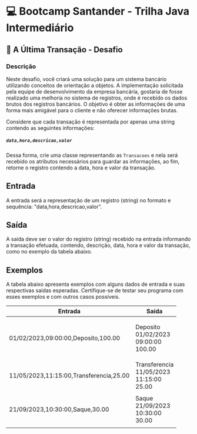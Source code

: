 # 💻 Bootcamp Santander - Trilha Java Intermediário

## 📝 A Última Transação - Desafio


### Descrição

<p>Neste desafio, você criará uma solução para um sistema bancário utilizando conceitos de orientação a objetos. A implementação solicitada pela equipe de desenvolvimento da empresa bancária, gostaria de fosse realizado uma melhoria no sistema de registros, onde é recebido os dados brutos dos registros bancários. O objetivo é obter as informações de uma forma mais amigável para o cliente e não oferecer informações brutas.</p>

<p>Considere que cada transação é representada por apenas uma string contendo as seguintes informações:</p>

<h5><code>data,</code><code>hora,</code><code>descricao,</code><code>valor</code></h5>

<p>Dessa forma, crie uma classe representando as <code>Transacoes</code> e nela será recebido os atributos necessários para guardar as informações, ao fim, retorne o registro contendo a data, hora e valor da transação.</p>

<h2>Entrada</h2>

<p>A entrada será a representação de um registro (string) no formato e sequência: "data,hora,descricao,valor".</p>

<h2>Saída</h2>

<p>A saída deve ser o valor do registro (string) recebido na entrada informando a transação efetuada, contendo, descrição, data, hora e valor da transação, como no exemplo da tabela abaixo.</p>

<h2>Exemplos</h2>

<p>A tabela abaixo apresenta exemplos com alguns dados de entrada e suas respectivas saídas esperadas. Certifique-se de testar seu programa com esses exemplos e com outros casos possíveis.</p>

<table>
	<thead>
		<tr>
			<th>Entrada</th>
			<th>Saída</th>
		</tr>
	</thead>
	<tbody>
		<tr>
			<td>
			<p>01/02/2023,09:00:00,Deposito,100.00</p>
			</td>
			<td>
			<p>Deposito<br>
			01/02/2023<br>
			09:00:00<br>
			100.00</p>
			</td>
		</tr>
		<tr>
			<td>
			<p>11/05/2023,11:15:00,Transferencia,25.00</p>
			</td>
			<td>Transferencia<br>
			11/05/2023<br>
			11:15:00<br>
			25.00</td>
		</tr>
		<tr>
			<td>
			<p><br>
			21/09/2023,10:30:00,Saque,30.00<br>
			&nbsp;</p>
			</td>
			<td>Saque<br>
			21/09/2023<br>
			10:30:00<br>
			30.00</td>
		</tr>
	</tbody>
</table> </div>
